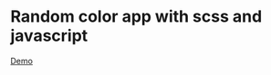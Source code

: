 # Random color app with scss and javascript
 [Demo](https://efsanegnyl.github.io/randomColorJs/index.html)

